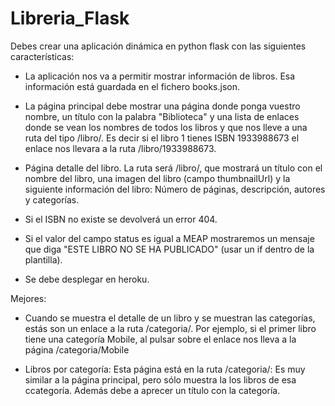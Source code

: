 # Libreria_Flask

Debes crear una aplicación dinámica en python flask con las siguientes características:

* La aplicación nos va a permitir mostrar información de libros. Esa información está guardada en el fichero books.json.

* La página principal debe mostrar una página donde ponga vuestro nombre, un título con la palabra "Biblioteca" y una lista de enlaces donde se vean los nombres de todos los libros y que nos lleve a una ruta del tipo /libro/<isbn>. Es decir si el libro 1 tienes ISBN 1933988673 el enlace nos llevara a la ruta /libro/1933988673.

* Página detalle del libro. La ruta será /libro/<isbn>, que mostrará un título con el nombre del libro, una imagen del libro (campo thumbnailUrl) y la siguiente información del libro: Número de páginas, descripción, autores y categorías.

* Si el ISBN no existe se devolverá un error 404.

* Si el valor del campo status es igual a MEAP mostraremos un mensaje que diga "ESTE LIBRO NO SE HA PUBLICADO" (usar un if dentro de la plantilla).

* Se debe desplegar en heroku.

Mejores:

* Cuando se muestra el detalle de un libro y se muestran las categorías, estás son un enlace a la ruta /categoria/<categoria>. Por ejemplo, si el primer libro tiene una categoría  Mobile, al pulsar sobre el enlace nos lleva a la página /categoria/Mobile

* Libros por categoría: Esta página está en la ruta /categoria/<categoria>: Es muy similar a la página principal, pero sólo muestra la los libros de esa ccategoría. Además debe a aprecer un título con la categoría.